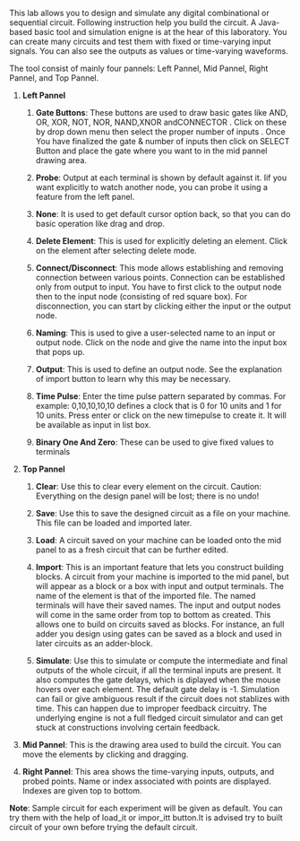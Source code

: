 


This lab allows you to design and simulate any digital combinational or sequential circuit. Following instruction help you build the circuit. A Java-based basic tool and simulation enigne is at the hear of this laboratory. You can create many circuits and test them with fixed or time-varying input signals. You can also see the outputs as values or time-varying waveforms.

The tool consist of mainly four pannels: Left Pannel, Mid Pannel, Right Pannel, and Top Pannel.

1. **Left Pannel**

   1. **Gate Buttons**: These buttons are used to draw basic gates like AND, OR, XOR, NOT, NOR, NAND,XNOR andCONNECTOR . Click on these by drop down menu then select the proper number of inputs . Once You have finalized the gate & number of inputs then click on SELECT Button and place the gate where you want to in the mid pannel drawing area.

   2. **Probe**: Output at each terminal is shown by default against it. Iif you want explicitly to watch another node, you can probe it using a feature from the left panel.

   3. **None**: It is used to get default cursor option back, so that you can do basic operation like drag and drop.

   4. **Delete Element**: This is used for explicitly deleting an element. Click on the element after selecting delete mode.

   5. **Connect/Disconnect**: This mode allows establishing and removing connection between various points. Connection can be established only from output to input. You have to first click to the output node then to the input node (consisting of red square box). For disconnection, you can start by clicking either the input or the output node.

   6. **Naming**: This is used to give a user-selected name to an input or output node. Click on the node and give the name into the input box that pops up.

   7. **Output**: This is used to define an output node. See the explanation of import button to learn why this may be necessary.

   8. **Time Pulse**: Enter the time pulse pattern separated by commas. For example: 0,10,10,10,10 defines a clock that is 0 for 10 units and 1 for 10 units. Press enter or click on the new timepulse to create it. It will be available as input in list box.

   9. **Binary One And Zero**: These can be used to give fixed values to terminals

2. **Top Pannel**

   1. **Clear**: Use this to clear every element on the circuit. Caution: Everything on the design panel will be lost; there is no undo!

   2. **Save**: Use this to save the designed circuit as a file on your machine. This file can be loaded and imported later.

   3. **Load**: A circuit saved on your machine can be loaded onto the mid panel to as a fresh circuit that can be further edited.

   4. **Import**: This is an important feature that lets you construct building blocks. A circuit from your machine is imported to the mid panel, but will appear as a block or a box with input and output terminals. The name of the element is that of the imported file. The named terminals will have their saved names. The input and output nodes will come in the same order from top to bottom as created. This allows one to build on circuits saved as blocks. For instance, an full adder you design using gates can be saved as a block and used in later circuits as an adder-block.

   5. **Simulate**: Use this to simulate or compute the intermediate and final outputs of the whole circuit, if all the terminal inputs are present. It also computes the gate delays, which is diplayed when the mouse hovers over each element. The default gate delay is -1. Simulation can fail or give ambiguous result if the circuit does not stablizes with time. This can happen due to improper feedback circuitry. The underlying engine is not a full fledged circuit simulator and can get stuck at constructions involving certain feedback.

3. **Mid Pannel**: This is the drawing area used to build the circuit. You can move the elements by clicking and dragging.

4. **Right Pannel**: This area shows the time-varying inputs, outputs, and probed points. Name or index associated with points are displayed. Indexes are given top to bottom.

**Note**: Sample circuit for each experiment will be given as default. You can try them with the help of load_it or impor_itt button.It is advised try to built circuit of your own before trying the default circuit.
